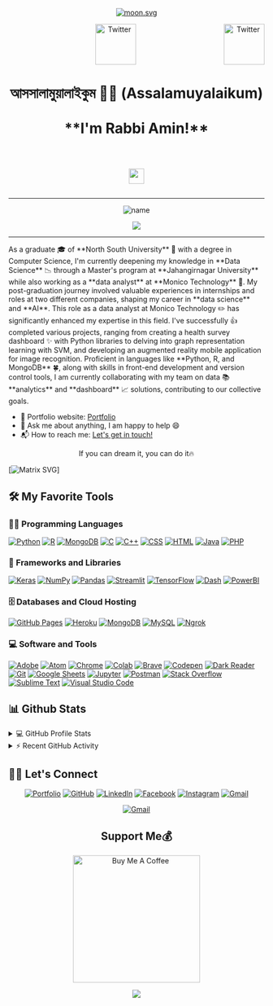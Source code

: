 <p align="center"> 
	<a href="https://moon-svg.minung.dev"><img src="https://moon-svg.minung.dev/moon.svg?size=70&theme=basic&rotate=128" alt="moon.svg"></a>
</p>


<center><a href="https://twitter.com/rabbiamin3" target="_blank"><img src="https://cdn2.iconfinder.com/data/icons/social-media-2199/64/social_media_isometric_6-twitter-512.png" height="80px" width="80px" alt="Twitter" align="right"></a><a href="https://www.linkedin.com/in/RabbiAmin/" target="_blank"><img src="https://cdn2.iconfinder.com/data/icons/social-media-2199/64/social_media_isometric_14-linkedin-512.png" height="80px" width="80px" alt="Twitter"></a></center>


<h1 align="center">
আসসালামুয়ালাইকুম 🙏🏻 (Assalamuyalaikum) <br>
<br>	
**I'm Rabbi Amin!**
<br>	
<br>

<img   src="https://media.giphy.com/media/hvRJCLFzcasrR4ia7z/giphy.gif" width="30"></h1>
<!--
<img src="https://komarev.com/ghpvc/?username=RabbiAmin&label=Profile%20Views&color=0e75b6&style=flat" align='right' alt="RabbiAmin" />   -->


<hr/>
<p align="center">
  <img alt="name" src="https://count.getloli.com/get/@:RabbiAmin" />
</p>



<!-- Typing SVG by DenverCoder1 - https://github.com/DenverCoder1/readme-typing-svg  -->
<p align="center">
  <a href="https://github.com/RabbiAmin"><img src="https://readme-typing-svg.herokuapp.com?lines=Computer+Science+Graduate;Data+Analyst;Data+Scientiest;DS%20|%20AI%20|%20ML%20Enthusiastic;Always%20learning%20new%20things&center=true&width=380&height=45"></a>
</p>  

<hr/>
<p>
As a graduate 🎓 of **North South University** 🏫 with a degree in Computer Science, I'm currently deepening my knowledge in **Data Science** 📉 through a Master's program at **Jahangirnagar University** while also working as a **data analyst** at **Monico Technology** 🏢. My post-graduation journey involved valuable experiences in internships and roles at two different companies, shaping my career in **data science** and **AI**. This role as a data analyst at Monico Technology ✏️ has significantly enhanced my expertise in this field. I've successfully 👍 completed various projects, ranging from creating a health survey dashboard ✨ with Python libraries to delving into graph representation learning with SVM, and developing an augmented reality mobile application for image recognition. Proficient in languages like **Python, R, and MongoDB** 🍀, along with skills in front-end development and version control tools, I am currently collaborating with my team on data 📚 **analytics** and **dashboard** 📈 solutions, contributing to our collective goals.
</p>

- 🎯 Portfolio website: [Portfolio](https://mraminportfolio.streamlit.app/)
- 💬 Ask me about anything, I am happy to help 😄
- 📬 How to reach me: [Let's get in touch!](https://www.linkedin.com/in/rabbiamin/)


<p align="center">
  <p align="center"> If you can dream it, you can do it🔥 </p>
</p>


[![Matrix SVG](https://raw.githubusercontent.com/rodrigograca31/rodrigograca31/master/matrix.svg)]














## 🛠️ My Favorite Tools

### 👨‍💻 Programming Languages

<p>
    <a href="https://github.com/RabbiAmin"><img alt="Python" src="https://img.shields.io/badge/Python%20-%2314354C.svg?logo=python&logoColor=white"></a>
    <a href="https://github.com/RabbiAmin"><img alt="R" src="https://img.shields.io/badge/R%20-%2314354C.svg?logo=r&logoColor=white"></a>
    <a href="https://github.com/RabbiAmin"><img alt="MongoDB" src="https://img.shields.io/badge/MongoDBB%20-%23025E8C.svg?logo=amazon-dynamodb&logoColor=white"></a>
    <a href="https://github.com/RabbiAmin"><img alt="C" src="https://img.shields.io/badge/C%20-%232370ED.svg?logo=c&logoColor=white"></a>
    <a href="https://github.com/RabbiAmin"><img alt="C++" src="https://img.shields.io/badge/C++%20-%2300599C.svg?logo=c%2B%2B&logoColor=white"></a>
    <a href="https://github.com/RabbiAmin"><img alt="CSS" src="https://img.shields.io/badge/CSS%20-%231572B6.svg?logo=css3&logoColor=white"></a>
    <a href="https://github.com/RabbiAmin"><img alt="HTML" src="https://img.shields.io/badge/HTML%20-%23E34F26.svg?logo=html5&logoColor=white"></a>
    <a href="https://github.com/RabbiAmin"><img alt="Java" src="https://img.shields.io/badge/Java-%23007396.svg?logo=java&logoColor=white"></a>
    <a href="https://github.com/RabbiAmin"><img alt="PHP" src="https://img.shields.io/badge/PHP-%23777BB4.svg?logo=php&logoColor=white"></a>
   

### 🧰 Frameworks and Libraries

<p>
    <a href="#"><img alt="Keras" src="https://img.shields.io/badge/Keras%20-%23D00000.svg?logo=Keras&logoColor=white"></a>
    <a href="#"><img alt="NumPy" src="https://img.shields.io/badge/Numpy%20-%23013243.svg?logo=numpy&logoColor=white"></a>
    <a href="#"><img alt="Pandas" src="https://img.shields.io/badge/Pandas%20-%23150458.svg?logo=pandas&logoColor=white"></a>
    <a href="#"><img alt="Streamlit" src="https://img.shields.io/badge/Streamlit%20-%2320232a.svg?logo=streamlit&logoColor=%2361DAFB"></a>
    <a href="#"><img alt="TensorFlow" src="https://img.shields.io/badge/TensorFlow%20-%23FF6F00.svg?logo=TensorFlow&logoColor=white"></a>
    <a href="#"><img alt="Dash" src="https://img.shields.io/badge/Dash%20-%23013243.svg?logo=dash&logoColor=white"></a>
    <a href="#"><img alt="PowerBI" src="https://img.shields.io/badge/PowerBI%20-%23FF6F00.svg?logo=PowerBI&logoColor=%2361DAFB"></a>
   
</p>

### 🗄️ Databases and Cloud Hosting

<p>
    <a href="#"><img alt="GitHub Pages" src="https://img.shields.io/badge/GitHub%20Pages-%23327FC7.svg?logo=github&logoColor=white"></a>
    <a href="#"><img alt="Heroku" src="https://img.shields.io/badge/Heroku%20-%23430098.svg?logo=heroku&logoColor=white"></a>
    <a href="#"><img alt="MongoDB" src ="https://img.shields.io/badge/MongoDB-%234ea94b.svg?logo=mongodb&logoColor=white"></a>
    <a href="#"><img alt="MySQL" src="https://img.shields.io/badge/MySQL-%2300f.svg?logo=mysql&logoColor=white"></a>
    <a href="#"><img alt="Ngrok" src ="https://img.shields.io/badge/build-ngrok-setup?style=flat&logo=appveyor&logoColor=%23140648&label=N"></a>
</p>

### 💻 Software and Tools

<p>
    <a href="#"><img alt="Adobe" src="https://img.shields.io/badge/Adobe%20-%23FF0000.svg?logo=adobe&logoColor=white"></a>
    <a href="#"><img alt="Atom" src="https://img.shields.io/badge/Atom-3DDC84?logo=atom&logoColor=white"></a>
    <a href="#"><img alt="Chrome" src="https://img.shields.io/badge/Chrome-3DDC84?logo=google-chrome&logoColor=white"></a>
    <a href="#"><img alt="Colab" src="https://img.shields.io/badge/Colab-00b56a.svg?logo=google-colab&logoColor=white"></a>
    <a href="#"><img alt="Brave" src="https://img.shields.io/badge/-Brave-FB542B?logo=brave&logoColor=white"></a>
    <a href="#"><img alt="Codepen" src="https://img.shields.io/badge/Codepen-000000.svg?logo=codepen&logoColor=white"></a>
    <a href="#"><img alt="Dark Reader" src="https://img.shields.io/badge/-Dark%20Reader-141E24?logo=dark-reader&logoColor=white"></a>
    <a href="#"><img alt="Git" src="https://img.shields.io/badge/Git%20-%23F05033.svg?logo=git&logoColor=white"></a>
    <a href="#"><img alt="Google Sheets" src="https://img.shields.io/badge/Google%20Sheets%20-%2334A853.svg?logo=google%20sheets&logoColor=white"></a>
    <a href="#"><img alt="Jupyter" src="https://img.shields.io/badge/Jupyter%20-%23F37626.svg?logo=Jupyter&logoColor=white"></a>
    <a href="#"><img alt="Postman" src="https://img.shields.io/badge/Postman-FF6C37?logo=postman&logoColor=white"></a>
    <a href="#"><img alt="Stack Overflow" src="https://img.shields.io/badge/-Stack%20Overflow-FE7A16?logo=stack-overflow&logoColor=white"></a>
    <a href="#"><img alt="Sublime Text" src="https://img.shields.io/badge/-Sublime%20Text-302E31?logo=sublime-text&logoColor=white"></a>
    <a href="#"><img alt="Visual Studio Code" src="https://img.shields.io/badge/Visual%20Studio%20Code-0078d7.svg?logo=visual-studio-code&logoColor=white"></a>
</p>

## 📊 Github Stats

<!-- https://github.com/anuraghazra/github-readme-stats -->
<details> 
  <summary>💻 GitHub Profile Stats</summary>
  <br/>
    <a href="https://github.com/anuraghazra/github-readme-stats"><img alt="Amin's Github Stats" src="https://github-readme-stats.vercel.app/api?username=RabbiAmin&show_icons=true&count_private=true&theme=react&hide_border=true&bg_color=1F222E&title_color=F85D7F&icon_color=F8D866" height="192px"/></a>
  <a href="https://github.com/anuraghazra/github-readme-stats"><img alt="Amin's Top Languages" src="https://github-readme-stats.vercel.app/api/top-langs/?username=RabbiAmin&langs_count=8&layout=compact&theme=react&hide_border=true&bg_color=1F222E&title_color=F85D7F&icon_color=F8D866" height="192px"/></a>

  <br/>
  <b>Note:</b> Top languages is only a metric of the languages my public code consists of and doesn't reflect experience or skill level.
</details>

<!-- https://github.com/ashutosh00710/github-readme-activity-graph -->
<details>
  <summary>⚡ Recent GitHub Activity</summary>
  <br/>
<!-- 	[![Yashita's Activity Graph](https://github-readme-activity-graph.vercel.app/graph?username=yashitanamdeo)](https://github.com/ashutosh00710/github-readme-activity-graph) -->
   <a href=""><img alt="Amin's Activity Graph" src="https://github-readme-activity-graph.vercel.app/graph?username=RabbiAmin&bg_color=1F222E&color=F8D866&line=F85D7F&point=FFFFFF&hide_border=true" /></a>
  <br/>

</details>





<!-- https://github.com/sisodiya2421 -->

## 🙋‍♀️ Let's Connect

<p align="center">
	<a href="https://mraminportfolio.streamlit.app/" target="_blank"><img src="https://img.icons8.com/bubbles/50/000000/web.png" alt="Portfolio"/></a>
	<a href="https://github.com/RabbiAmin" target="_blank"><img src="https://img.icons8.com/bubbles/50/000000/github.png" alt="GitHub"/></a>
	<a href="https://www.linkedin.com/in/rabbiamin/" target="_blank"><img src="https://img.icons8.com/bubbles/50/000000/linkedin.png" alt="LinkedIn"/></a>
	<a href="https://www.facebook.com/rabbiamin1971/" target="_blank"><img src="https://img.icons8.com/bubbles/50/000000/facebook-new.png" alt="Facebook"/></a>
	<a href="https://www.instagram.com/rabbiamin/" target="_blank"><img src="https://img.icons8.com/bubbles/50/000000/instagram.png" alt="Instagram"/></a>
	<a href="mailto:rabbiamin98@gmail.com" target="_blank"><img src="https://img.icons8.com/bubbles/50/000000/gmail.png" alt="Gmail"/></a>
</p>

<p align="center"> 
</a>
	<a href="https://github.com/RabbiAmin/github-readme-quotes" target="_blank"><img src="https://quotes-github-readme.vercel.app/api?type=horizontal&theme=dark" alt="Gmail"/></a>
</p>



### <h2 align="center">Support Me💰</h2>
<p align="center"> 
<a href="https://www.buymeacoffee.com/rabbiamin" target="_blank"><img src="https://cdn.buymeacoffee.com/buttons/v2/default-yellow.png" alt="Buy Me A Coffee" width="250" ></a>
</p>



<div align="center">
    <img src="https://raw.githubusercontent.com/omidnikrah/profile-activity-generator/master/demo.png" />
</div>
